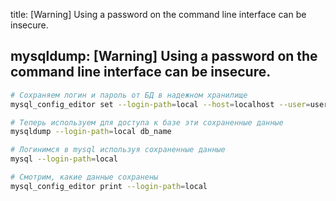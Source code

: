 title: [Warning] Using a password on the command line interface can be insecure.

## mysqldump: [Warning] Using a password on the command line interface can be insecure.

```sh
# Сохраняем логин и пароль от БД в надежном хранилище
mysql_config_editor set --login-path=local --host=localhost --user=username --password

# Теперь используем для доступа к базе эти сохраненные данные
mysqldump --login-path=local db_name

# Логинимся в mysql используя сохраненные данные
mysql --login-path=local

# Смотрим, какие данные сохранены
mysql_config_editor print --login-path=local
```